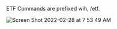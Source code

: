 ETF Commands are prefixed wih, /etf.

![Screen Shot 2022-02-28 at 7 53 49 AM](https://user-images.githubusercontent.com/85772166/156014497-841865d7-1f06-47ba-9b67-bb16544651ad.png)
